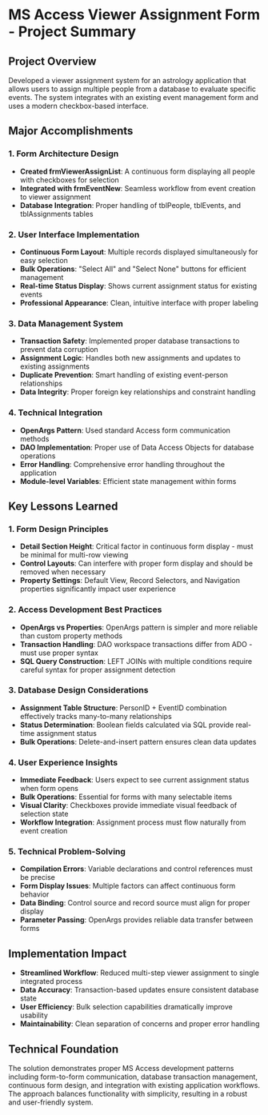 # MS Access Viewer Assignment Form - Project Summary

## Project Overview
Developed a viewer assignment system for an astrology application that allows users to assign multiple people from a database to evaluate specific events. The system integrates with an existing event management form and uses a modern checkbox-based interface.

## Major Accomplishments

### 1. Form Architecture Design
- **Created frmViewerAssignList**: A continuous form displaying all people with checkboxes for selection
- **Integrated with frmEventNew**: Seamless workflow from event creation to viewer assignment
- **Database Integration**: Proper handling of tblPeople, tblEvents, and tblAssignments tables

### 2. User Interface Implementation
- **Continuous Form Layout**: Multiple records displayed simultaneously for easy selection
- **Bulk Operations**: "Select All" and "Select None" buttons for efficient management
- **Real-time Status Display**: Shows current assignment status for existing events
- **Professional Appearance**: Clean, intuitive interface with proper labeling

### 3. Data Management System
- **Transaction Safety**: Implemented proper database transactions to prevent data corruption
- **Assignment Logic**: Handles both new assignments and updates to existing assignments
- **Duplicate Prevention**: Smart handling of existing event-person relationships
- **Data Integrity**: Proper foreign key relationships and constraint handling

### 4. Technical Integration
- **OpenArgs Pattern**: Used standard Access form communication methods
- **DAO Implementation**: Proper use of Data Access Objects for database operations
- **Error Handling**: Comprehensive error handling throughout the application
- **Module-level Variables**: Efficient state management within forms

## Key Lessons Learned

### 1. Form Design Principles
- **Detail Section Height**: Critical factor in continuous form display - must be minimal for multi-row viewing
- **Control Layouts**: Can interfere with proper form display and should be removed when necessary
- **Property Settings**: Default View, Record Selectors, and Navigation properties significantly impact user experience

### 2. Access Development Best Practices
- **OpenArgs vs Properties**: OpenArgs pattern is simpler and more reliable than custom property methods
- **Transaction Handling**: DAO workspace transactions differ from ADO - must use proper syntax
- **SQL Query Construction**: LEFT JOINs with multiple conditions require careful syntax for proper assignment detection

### 3. Database Design Considerations
- **Assignment Table Structure**: PersonID + EventID combination effectively tracks many-to-many relationships
- **Status Determination**: Boolean fields calculated via SQL provide real-time assignment status
- **Bulk Operations**: Delete-and-insert pattern ensures clean data updates

### 4. User Experience Insights
- **Immediate Feedback**: Users expect to see current assignment status when form opens
- **Bulk Operations**: Essential for forms with many selectable items
- **Visual Clarity**: Checkboxes provide immediate visual feedback of selection state
- **Workflow Integration**: Assignment process must flow naturally from event creation

### 5. Technical Problem-Solving
- **Compilation Errors**: Variable declarations and control references must be precise
- **Form Display Issues**: Multiple factors can affect continuous form behavior
- **Data Binding**: Control source and record source must align for proper display
- **Parameter Passing**: OpenArgs provides reliable data transfer between forms

## Implementation Impact
- **Streamlined Workflow**: Reduced multi-step viewer assignment to single integrated process
- **Data Accuracy**: Transaction-based updates ensure consistent database state
- **User Efficiency**: Bulk selection capabilities dramatically improve usability
- **Maintainability**: Clean separation of concerns and proper error handling

## Technical Foundation
The solution demonstrates proper MS Access development patterns including form-to-form communication, database transaction management, continuous form design, and integration with existing application workflows. The approach balances functionality with simplicity, resulting in a robust and user-friendly system.